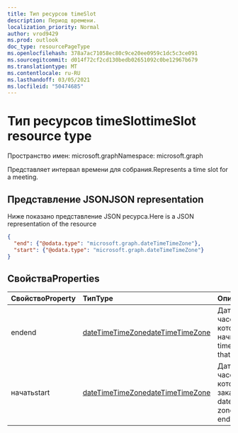 ```yaml
---
title: Тип ресурсов timeSlot
description: Период времени.
localization_priority: Normal
author: vrod9429
ms.prod: outlook
doc_type: resourcePageType
ms.openlocfilehash: 378a7ac71058ec80c9ce20ee0959c1dc5c3ce091
ms.sourcegitcommit: d014f72cf2cd130bedb02651092c0be12967b679
ms.translationtype: MT
ms.contentlocale: ru-RU
ms.lasthandoff: 03/05/2021
ms.locfileid: "50474685"
---
```

# <a name="timeslot-resource-type"></a><span data-ttu-id="da263-103">Тип ресурсов timeSlot</span><span class="sxs-lookup"><span data-stu-id="da263-103">timeSlot resource type</span></span>

<span data-ttu-id="da263-104">Пространство имен: microsoft.graph</span><span class="sxs-lookup"><span data-stu-id="da263-104">Namespace: microsoft.graph</span></span>

<span data-ttu-id="da263-105">Представляет интервал времени для собрания.</span><span class="sxs-lookup"><span data-stu-id="da263-105">Represents a time slot for a meeting.</span></span>

## <a name="json-representation"></a><span data-ttu-id="da263-106">Представление JSON</span><span class="sxs-lookup"><span data-stu-id="da263-106">JSON representation</span></span>

<span data-ttu-id="da263-107">Ниже показано представление JSON ресурса.</span><span class="sxs-lookup"><span data-stu-id="da263-107">Here is a JSON representation of the resource</span></span>

<!-- {
  "blockType": "resource",
  "optionalProperties": [

  ],
  "@odata.type": "microsoft.graph.timeSlot"
}-->

```json
{
  "end": {"@odata.type": "microsoft.graph.dateTimeTimeZone"},
  "start": {"@odata.type": "microsoft.graph.dateTimeTimeZone"}
}

```
## <a name="properties"></a><span data-ttu-id="da263-108">Свойства</span><span class="sxs-lookup"><span data-stu-id="da263-108">Properties</span></span>
| <span data-ttu-id="da263-109">Свойство</span><span class="sxs-lookup"><span data-stu-id="da263-109">Property</span></span>     | <span data-ttu-id="da263-110">Тип</span><span class="sxs-lookup"><span data-stu-id="da263-110">Type</span></span>   |<span data-ttu-id="da263-111">Описание</span><span class="sxs-lookup"><span data-stu-id="da263-111">Description</span></span>|
|:---------------|:--------|:----------|
|<span data-ttu-id="da263-112">end</span><span class="sxs-lookup"><span data-stu-id="da263-112">end</span></span>|[<span data-ttu-id="da263-113">dateTimeTimeZone</span><span class="sxs-lookup"><span data-stu-id="da263-113">dateTimeTimeZone</span></span>](datetimetimezone.md)|<span data-ttu-id="da263-114">Дата, время и часовой пояс, который начинается.</span><span class="sxs-lookup"><span data-stu-id="da263-114">The date, time, and time zone that a period begins.</span></span> |
|<span data-ttu-id="da263-115">начать</span><span class="sxs-lookup"><span data-stu-id="da263-115">start</span></span>|[<span data-ttu-id="da263-116">dateTimeTimeZone</span><span class="sxs-lookup"><span data-stu-id="da263-116">dateTimeTimeZone</span></span>](datetimetimezone.md)|<span data-ttu-id="da263-117">Дата, время и часовой пояс, который заканчивается.</span><span class="sxs-lookup"><span data-stu-id="da263-117">The date, time, and time zone that a period ends.</span></span>|

<!-- uuid: 8fcb5dbc-d5aa-4681-8e31-b001d5168d79
2015-10-25 14:57:30 UTC -->
<!-- {
  "type": "#page.annotation",
  "description": "timeSlot resource",
  "keywords": "",
  "section": "documentation",
  "tocPath": ""
}-->

